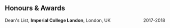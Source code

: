## Honours & Awards

<div style="display: flex; justify-content: space-between;">
    <div>Dean's List, <strong> Imperial College London</strong>, London, UK </div>
    <div style="text-align: right;">2017-2018</div>
</div>

